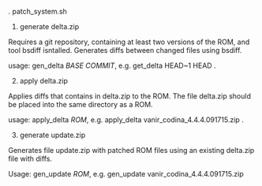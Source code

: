 . patch_system.sh

1) generate delta.zip

Requires a git repository, containing at least two versions of the ROM, and tool bsdiff isntalled. Generates diffs 
between changed files using bsdiff. 

usage: gen_delta *BASE* *COMMIT*, e.g. get_delta HEAD~1 HEAD .

2) apply delta.zip

Applies diffs that contains in delta.zip to the ROM. The file delta.zip should be placed into the same directory as a ROM.

usage: apply_delta *ROM*, e.g. apply_delta vanir_codina_4.4.4.091715.zip .

3) generate update.zip

Generates file update.zip with patched ROM files using an existing delta.zip file with diffs.

Usage: gen_update *ROM*, e.g. gen_update vanir_codina_4.4.4.091715.zip
